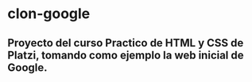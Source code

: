 # clon-google
## Proyecto del curso Practico de HTML y CSS de Platzi, tomando como ejemplo la web inicial de Google.
